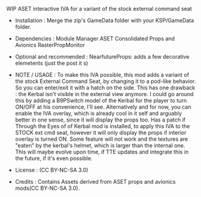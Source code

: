 
WIP
ASET interactive IVA for a variant of the stock external command seat

- Installation : 
Merge the zip's GameData folder with your KSP/GameData folder.

- Dependencies :
Module Manager
ASET Consolidated Props and Avionics
RasterPropMonitor

- Optional and recommended :
NearfutureProps: adds a few decorative elemetents (just the post it s)

- NOTE / USAGE : 
	To make this IVA possible, this mod adds a variant of the stock External Command Seat, by changing it to a pod-like behavior.
So you can enter/exit it with a hatch on the side. This has one drawback :  the Kerbal isn't visible in the external view anymore. 
I could go around this by adding a B9PSwitch model of the Kerbal for the player to turn ON/OFF at his convenience, I'll see.
Alternatively and for now, you can enable the IVA overlay, which is already cool in it self and arguably better in one sense, since it will display the props too.
	Has a patch if Through the Eyes of of Kerbal mod is installed, to apply this IVA to the STOCK ext cmd seat, however it will only display
the props if interior overlay is turned ON. Some feature will not work and the textures are "eaten" by the kerbal's helmet, which is larger than the internal one.
This will maybe evolve upon time, if TTE updates and integrate this in the future, if it's even possible.

- License : (CC BY-NC-SA 3.0)

- Credits : Contains Assets derived from ASET props and avionics mods(CC BY-NC-SA 3.0).
